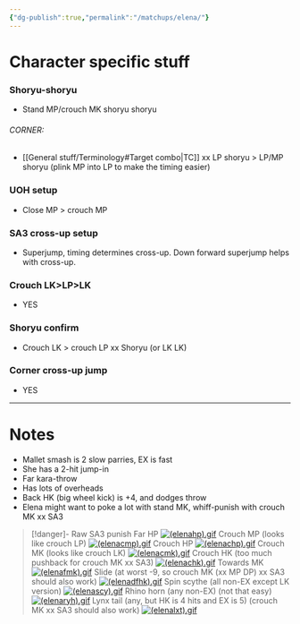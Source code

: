```yaml
---
{"dg-publish":true,"permalink":"/matchups/elena/"}
---
```


# Character specific stuff
### Shoryu-shoryu
-  Stand MP/crouch MK shoryu shoryu
###### CORNER:
- [[General stuff/Terminology#Target combo\|TC]] xx LP shoryu > LP/MP shoryu (plink MP into LP to make the timing easier)
### UOH setup
- Close MP > crouch MP
### SA3 cross-up setup
- Superjump, timing determines cross-up. Down forward superjump helps with cross-up.
### Crouch LK>LP>LK
- YES
### Shoryu confirm
- Crouch LK > crouch LP xx Shoryu (or LK LK)
### Corner cross-up jump
- YES
***
# Notes
- Mallet smash is 2 slow parries, EX is fast
- She has a 2-hit jump-in
- Far kara-throw
- Has lots of overheads
- Back HK (big wheel kick) is +4, and dodges throw
- Elena might want to poke a lot with stand MK, whiff-punish with crouch MK xx SA3

> [!danger]- Raw SA3 punish
>  Far HP
>  [![(elenahp).gif](https://wiki.supercombo.gg/images/2/27/%28elenahp%29.gif)](https://wiki.supercombo.gg/w/File:(elenahp).gif)
>  Crouch MP (looks like crouch LP)
>  [![(elenacmp).gif](https://wiki.supercombo.gg/images/0/06/%28elenacmp%29.gif)](https://wiki.supercombo.gg/w/File:(elenacmp).gif)
>  Crouch HP
>  [![(elenachp).gif](https://wiki.supercombo.gg/images/9/9a/%28elenachp%29.gif)](https://wiki.supercombo.gg/w/File:(elenachp).gif)
>  Crouch MK (looks like crouch LK)
>  [![(elenacmk).gif](https://wiki.supercombo.gg/images/4/4f/%28elenacmk%29.gif)](https://wiki.supercombo.gg/w/File:(elenacmk).gif)
>  Crouch HK (too much pushback for crouch MK xx SA3)
>  [![(elenachk).gif](https://wiki.supercombo.gg/images/6/60/%28elenachk%29.gif)](https://wiki.supercombo.gg/w/File:(elenachk).gif)
>  Towards MK
>  [![(elenafmk).gif](https://wiki.supercombo.gg/images/9/99/%28elenafmk%29.gif)](https://wiki.supercombo.gg/w/File:(elenafmk).gif)
>  Slide (at worst -9, so crouch MK (xx MP DP) xx SA3 should also work)
>  [![(elenadfhk).gif](https://wiki.supercombo.gg/images/8/8d/%28elenadfhk%29.gif)](https://wiki.supercombo.gg/w/File:(elenadfhk).gif)
>  Spin scythe (all non-EX except LK version)
>  [![(elenascy).gif](https://wiki.supercombo.gg/images/b/ba/%28elenascy%29.gif)](https://wiki.supercombo.gg/w/File:(elenascy).gif)
>  Rhino horn (any non-EX) (not that easy)
>  [![(elenaryh).gif](https://wiki.supercombo.gg/images/d/d7/%28elenaryh%29.gif)](https://wiki.supercombo.gg/w/File:(elenaryh).gif)
> Lynx tail (any, but HK is 4 hits and EX is 5) (crouch MK xx SA3 should also work)
> [![(elenalxt).gif](https://wiki.supercombo.gg/images/8/84/%28elenalxt%29.gif)](https://wiki.supercombo.gg/w/File:(elenalxt).gif)
> 